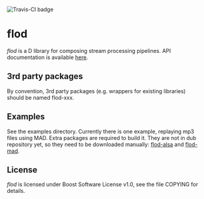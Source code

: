 ![Travis-CI badge](https://travis-ci.org/epi/flod.svg?branch=master)
# flod

*flod* is a D library for composing stream processing pipelines.
API documentation is available [here](http://epi.github.io/flod/ddox/flod.html).

## 3rd party packages

By convention, 3rd party packages (e.g. wrappers for existing libraries) should be
named flod-xxx.

## Examples

See the examples directory. Currently there is one example, replaying mp3 files using MAD.
Extra packages are required to build it. They are not in dub repository yet, so they need to
be downloaded manually: [flod-alsa](https://github.com/epi/flod-alsa) and
[flod-mad](https://github.com/epi/flod-mad).

## License

*flod* is licensed under Boost Software License v1.0, see the file COPYING for details.
